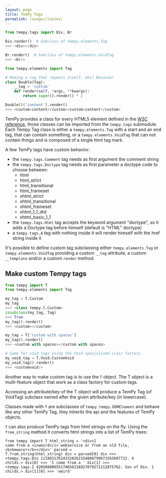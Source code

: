 ```yaml
---
layout: page
title: TemPy Tags
permalink: /usage/classes/
---
```

```python
from tempy.tags import Div, Br

Div.render()  # Subclass of tempy.elements.Tag
>>> <div></div>

Br.render()  # Subclass of tempy.elements.VoidTag
>>> <br/>
```
```python
from tempy.elements import Tag

# Making a tag that repeats itself, whi? Because!
class Double(Tag):
    __tag = 'custom'
    def render(self, *args, **kwargs):
        return super().render() * 2

Double()('content').render()
>>> <custom>content</custom><custom>content</custom>
```

TemPy provides a class for every HTML5 element defined in the [W3C reference](https://www.w3.org/wiki/HTML/Elements), those classes can be imported from the `tempy.tags` submodule.
Each Tempy Tag class is either a `tempy.elements.Tag` with a start and an end tag, that can contain something, or a `tempy.elements.VoidTag` that can not contain things and is composed of a single html tag mark.

A few TemPy tags have custom behavior:

* the `tempy.tags.Comment` tag needs as first argument the comment string
* the `tempy.tags.Doctype` tag needs as first parameter a doctype code to choose between:
    * html
    * html_strict
    * html_transitional
    * html_frameset
    * xhtml_strict
    * xhtml_transitional
    * xhtml_frameset
    * xhtml_1_1_dtd
    * xhtml_basic_1_1
* the `tempy.tags.Html` tag accepts the keyword argument "doctype", so it adds a Doctype tag before himself (default is "HTML" doctype)
* a `tempy.tags.A` tag with nothing inside it will render himself with the href string inside it

It's possible to define custom tag subclassing either `tempy.elements.Tag` or `tempy.elements.VoidTag` providing a custom `__tag` attribute, a custom `__template` and/or a custom `render` method.

## Make custom Tempy tags
```python
from tempy import T
from tempy.elements import Tag

my_tag = T.Custom
my_tag
>>> <class tempy.t.Custom>
issubclass(my_tag, Tag)
>>> True
my_tag().render()
>>> <custom></custom>

my_tag = T['custom with spaces']
my_tag().render()
>>> <custom with spaces></custom with spaces>

# Same for void tags using the Void specialized class factory
my_void_tag = T.Void.CustomVoid
my_void_tag().render()
>>> <customvoid/>
```

Another way to make custom tag is to use the `T` object. The T object is a multi-feature object that work as a class factory for custom tags.

Accessing an attribute/key of the T object will produce a TemPy Tag (of VoidTag) subclass named after the given attribute/key (in lowercase).

Classes made with `T` are subclasses of `tempy.tempy.DOMElement` and behave like any other TemPy Tag, they inherits the api and the features of TemPy objects.


`T` can also produce TemPy tags from html strings on the fly. Using the `from_string` method it converts html strings into a list of TemPy trees:

<code id='lefty-code'>from tempy import T
html_string = '&lt;div&gt;I come from a &lt;i&gt;weird&lt;/i&gt; webservice or from an old file, &lt;b&gt;beware!&lt;/b&gt;&lt;/div&gt;'
parsed = T.from_string(html_string)
div = parsed[0]
div
&gt;&gt;&gt; &lt;tempy.tags.Div 111803135243328262154888799873263607712. 4 childs.&gt;
div[0]
&gt;&gt;&gt; 'I come from a '
div[1]
&gt;&gt;&gt; &lt;tempy.tags.I 42050800055174656216927079271212875762. Son of Div. 1 childs.&gt;
div[1][0]
&gt;&gt;&gt; 'weird'
</code>